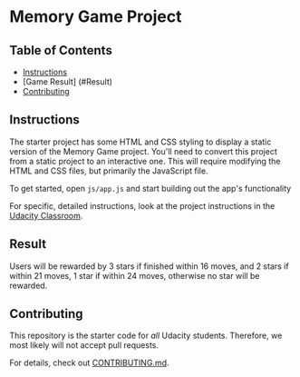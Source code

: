 # Memory Game Project

## Table of Contents

* [Instructions](#instructions)
* [Game Result] (#Result)
* [Contributing](#contributing)

## Instructions

The starter project has some HTML and CSS styling to display a static version of the Memory Game project. You'll need to convert this project from a static project to an interactive one. This will require modifying the HTML and CSS files, but primarily the JavaScript file.

To get started, open `js/app.js` and start building out the app's functionality

For specific, detailed instructions, look at the project instructions in the [Udacity Classroom](https://classroom.udacity.com/me).

## Result
Users will be rewarded by 3 stars if finished within 16 moves, and 2 stars if within 21 moves, 1 star if within 24 moves, otherwise no star will be rewarded.

## Contributing

This repository is the starter code for _all_ Udacity students. Therefore, we most likely will not accept pull requests.

For details, check out [CONTRIBUTING.md](CONTRIBUTING.md).
